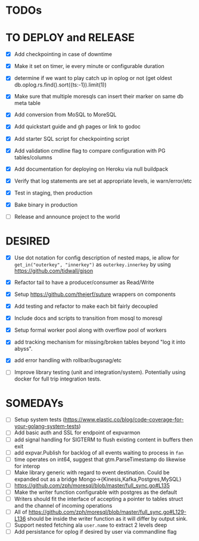 TODOs
==

TO DEPLOY and RELEASE
===
* [x] Add checkpointing in case of downtime
 * [x] Make it set on timer, ie every minute or configurable duration
 * [x] determine if we want to play catch up in oplog or not  (get oldest db.oplog.rs.find().sort({ts:-1}).limit(1))
 * [x] Make sure that multiple moresqls can insert their marker on same db meta table
* [x] Add conversion from MoSQL to MoreSQL
* [x] Add quickstart guide and gh pages or link to godoc
* [x] Add starter SQL script for checkpointing script
* [x] Add validation cmdline flag to compare configuration with PG tables/columns
* [x] Add documentation for deploying on Heroku via null buildpack
* [x] Verify that log statements are set at appropriate levels, ie warn/error/etc
* [x] Test in staging, then production
* [x] Bake binary in production
* [ ] Release and announce project to the world


DESIRED
==
* [x] Use dot notation for config description of nested maps, ie allow for `get_in("outerkey", "innerkey")` as `outerkey.innerkey` by using https://github.com/tidwall/gjson
* [x] Refactor tail to have a producer/consumer as Read/Write
* [x] Setup https://github.com/thejerf/suture wrappers on components
* [x] Add testing and refactor to make each bit fairly decoupled
 * [x] Include docs and scripts to transition from mosql to moresql
* [x] Setup formal worker pool along with overflow pool of workers
* [x] add tracking mechanism for missing/broken tables beyond "log it into abyss".
* [x] add error handling with rollbar/bugsnag/etc
* [ ] Improve library testing (unit and integration/system). Potentially using docker for full trip integration tests.


SOMEDAYs
==
* [ ] Setup system tests (https://www.elastic.co/blog/code-coverage-for-your-golang-system-tests)
* [ ] Add basic auth and SSL for endpoint of expvarmon
* [ ] add signal handling for SIGTERM to flush existing content in buffers then exit
* [ ] add expvar.Publish for backlog of all events waiting to process in `fan`
* [ ] time operates on int64, suggest that gtm.ParseTimestamp do likewise for interop
* [ ] Make library generic with regard to event destination. Could be expanded out as a bridge Mongo->{Kinesis,Kafka,Postgres,MySQL}
 * [ ] https://github.com/zph/moresql/blob/master/full_sync.go#L135
 * [ ] Make the writer function configurable with postgres as the default
 * [ ] Writers should fit the interface of accepting a pointer to tables struct and the channel of incoming operations
 * [ ] All of https://github.com/zph/moresql/blob/master/full_sync.go#L129-L136 should be inside the writer function as it will differ by output sink.
* [ ] Support nested fetching ala `user.name` to extract 2 levels deep
* [ ] Add persistance for oplog if desired by user via commandline flag
